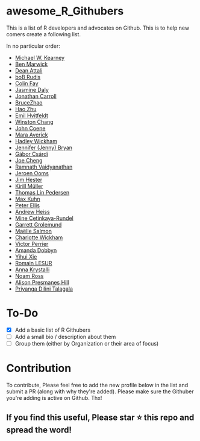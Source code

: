 # awesome_R_Githubers
This is a list of R developers and advocates on Github. This is to help new comers create a following list.

In no particular order:

* [Michael W. Kearney](https://github.com/mkearney)
* [Ben Marwick](https://github.com/benmarwick)
* [Dean Attali](https://github.com/daattali)
* [boB Rudis](https://github.com/hrbrmstr)
* [Colin Fay](https://github.com/ColinFay)
* [Jasmine Daly](https://github.com/jasdumas)
* [Jonathan Carroll](https://github.com/jonocarroll)
* [BruceZhao](https://github.com/BruceZhaoR)
* [Hao Zhu](https://github.com/haozhu233)
* [Emil Hvitfeldt](https://github.com/EmilHvitfeldt)
* [Winston Chang](https://github.com/wch)
* [John Coene](https://github.com/JohnCoene)
* [Mara Averick](https://github.com/batpigandme)
* [Hadley Wickham](https://github.com/hadley)
* [Jennifer (Jenny) Bryan](https://github.com/jennybc)
* [Gábor Csárdi](https://github.com/gaborcsardi)
* [Joe Cheng](https://github.com/jcheng5)
* [Ramnath Vaidyanathan](https://github.com/ramnathv)
* [Jeroen Ooms](https://github.com/jeroen)
* [Jim Hester](https://github.com/jimhester)
* [Kirill Müller](https://github.com/krlmlr)
* [Thomas Lin Pedersen](https://github.com/thomasp85)
* [Max Kuhn](https://github.com/topepo)
* [Peter Ellis](https://github.com/ellisp)
* [Andrew Heiss](https://github.com/andrewheiss)
* [Mine Cetinkaya-Rundel](https://github.com/mine-cetinkaya-rundel)
* [Garrett Grolemund](https://github.com/garrettgman)
* [Maëlle Salmon](https://github.com/maelle)
* [Charlotte Wickham](https://github.com/cwickham)
* [Victor Perrier](https://github.com/pvictor)
* [Amanda Dobbyn](https://github.com/aedobbyn)
* [Yihui Xie](https://github.com/yihui)
* [Romain LESUR](https://github.com/RLesur)
* [Anna Krystalli](https://github.com/annakrystalli)
* [Noam Ross](https://github.com/noamross)
* [Alison Presmanes Hill](https://github.com/apreshill)
* [Priyanga Dilini Talagala](https://github.com/pridiltal)


# To-Do

- [x] Add a basic list of R Githubers
- [ ] Add a small bio / description about them
- [ ] Group them (either by Organization or their area of focus)

# Contribution

To contribute, Please feel free to add the new profile below in the list and submit a PR (along with why they're added). Please make sure the Githuber you're adding is active on Github. Thx! 


## If you find this useful, Please star ⭐️ this repo and spread the word!
